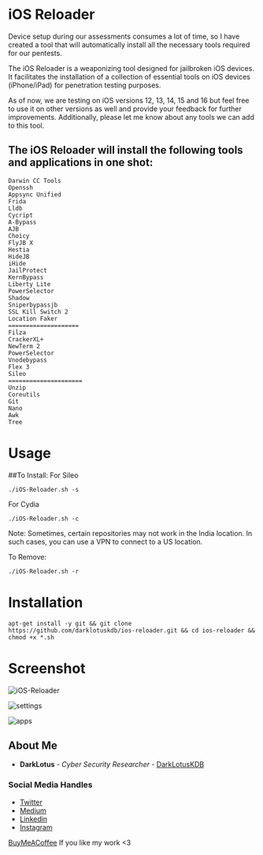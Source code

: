 # iOS Reloader
Device setup during our assessments consumes a lot of time, so I have created a tool that will automatically install all the necessary tools required for our pentests.

The iOS Reloader is a weaponizing tool designed for jailbroken iOS devices. It facilitates the installation of a collection of essential tools on iOS devices (iPhone/iPad) for penetration testing purposes.

As of now, we are testing on iOS versions 12, 13, 14, 15 and 16 but feel free to use it on other versions as well and provide your feedback for further improvements. Additionally, please let me know about any tools we can add to this tool.

## The iOS Reloader will install the following tools and applications in one shot:
```
Darwin CC Tools
Openssh
Appsync Unified
Frida
Lldb
Cycript
A-Bypass
AJB
Choicy
FlyJB X
Hestia
HideJB
iHide
JailProtect
KernBypass
Liberty Lite
PowerSelector
Shadow
Sniperbypassjb
SSL Kill Switch 2
Location Faker
====================
Filza
CrackerXL+
NewTerm 2
PowerSelector
Vnodebypass
Flex 3
Sileo
=====================
Unzip
Coreutils
Git
Nano
Awk
Tree
```

# Usage
##To Install:
For Sileo
```
./iOS-Reloader.sh -s
```
For Cydia
```
./iOS-Reloader.sh -c
```
Note: Sometimes, certain repositories may not work in the India location. In such cases, you can use a VPN to connect to a US location.

To Remove:
```
./iOS-Reloader.sh -r
```

# Installation
```
apt-get install -y git && git clone https://github.com/darklotuskdb/ios-reloader.git && cd ios-reloader && chmod +x *.sh
```

# Screenshot
![iOS-Reloader](https://github.com/darklotuskdb/ios-reloader/assets/29382875/d1780883-534b-42c4-a5b2-1b99886c6e1d)

![settings](https://github.com/darklotuskdb/ios-reloader/assets/29382875/5e08f5fb-9935-42a5-88ca-a10c909265c8)

![apps](https://github.com/darklotuskdb/ios-reloader/assets/29382875/42f6e0e3-ea25-45d9-bc3a-6a84eb6ab83c)


## About Me

* **DarkLotus** - *Cyber Security Researcher* - [DarkLotusKDB](https://github.com/darklotuskdb)

### Social Media Handles
* [Twitter](https://twitter.com/darklotuskdb)
* [Medium](https://medium.com/@darklotus)
* [Linkedin](https://www.linkedin.com/in/kamaldeepbhati/)
* [Instagram](https://www.instagram.com/kamaldeepbhati/)

[BuyMeACoffee](https://www.buymeacoffee.com/darklotus) If you like my work <3

